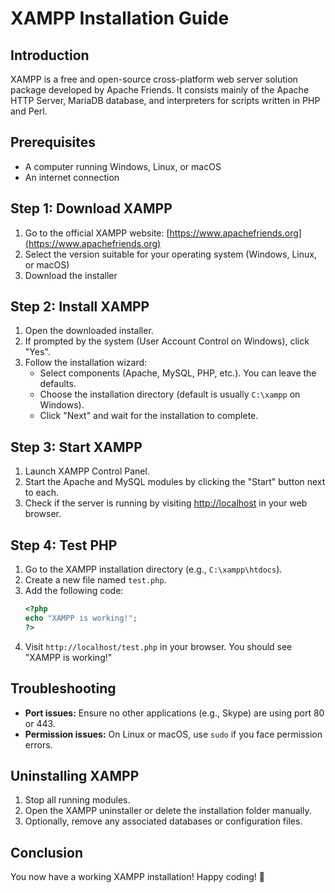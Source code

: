 # XAMPP Installation Guide

## Introduction
XAMPP is a free and open-source cross-platform web server solution package developed by Apache Friends. It consists mainly of the Apache HTTP Server, MariaDB database, and interpreters for scripts written in PHP and Perl.

## Prerequisites
- A computer running Windows, Linux, or macOS
- An internet connection

## Step 1: Download XAMPP
1. Go to the official XAMPP website: [https://www.apachefriends.org](https://www.apachefriends.org)
2. Select the version suitable for your operating system (Windows, Linux, or macOS)
3. Download the installer

## Step 2: Install XAMPP
1. Open the downloaded installer.
2. If prompted by the system (User Account Control on Windows), click "Yes".
3. Follow the installation wizard:
   - Select components (Apache, MySQL, PHP, etc.). You can leave the defaults.
   - Choose the installation directory (default is usually `C:\xampp` on Windows).
   - Click "Next" and wait for the installation to complete.

## Step 3: Start XAMPP
1. Launch XAMPP Control Panel.
2. Start the Apache and MySQL modules by clicking the "Start" button next to each.
3. Check if the server is running by visiting [http://localhost](http://localhost) in your web browser.

## Step 4: Test PHP
1. Go to the XAMPP installation directory (e.g., `C:\xampp\htdocs`).
2. Create a new file named `test.php`.
3. Add the following code:
   ```php
   <?php
   echo "XAMPP is working!";
   ?>
   ```
4. Visit `http://localhost/test.php` in your browser. You should see "XAMPP is working!"

## Troubleshooting
- **Port issues:** Ensure no other applications (e.g., Skype) are using port 80 or 443.
- **Permission issues:** On Linux or macOS, use `sudo` if you face permission errors.

## Uninstalling XAMPP
1. Stop all running modules.
2. Open the XAMPP uninstaller or delete the installation folder manually.
3. Optionally, remove any associated databases or configuration files.

## Conclusion
You now have a working XAMPP installation! Happy coding! 🚀

